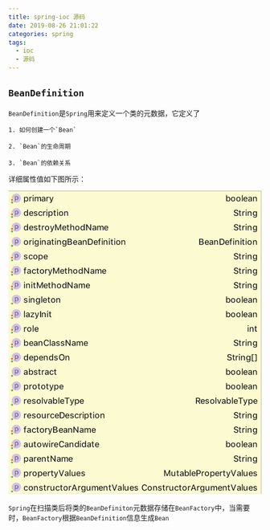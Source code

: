 ```yaml
---
title: spring-ioc 源码
date: 2019-08-26 21:01:22
categories: spring
tags:
  - ioc
  - 源码
---
```


## `BeanDefinition`

`BeanDefinition`是`Spring`用来定义一个类的元数据，它定义了

    1. 如何创建一个`Bean`

    2. `Bean`的生命周期

    3. `Bean`的依赖关系

详细属性值如下图所示：

![BeanDefinition](./images/spring-ioc-源码_BeanDefinition.png)

`Spring`在扫描类后将类的`BeanDefiniton`元数据存储在`BeanFactory`中，当需要时，`BeanFactory`根据`BeanDefinition`信息生成`Bean`
